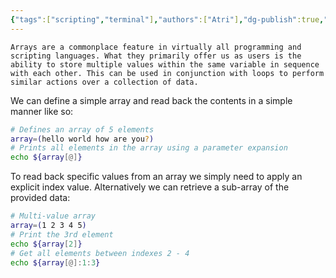 ```yaml
---
{"tags":["scripting","terminal"],"authors":["Atri"],"dg-publish":true,"dg-note-icon":"square","permalink":"/tech/programming/bash/2-basic-concepts/2-4-arrays/","dgPassFrontmatter":true,"noteIcon":"square","created":"2024-03-04T17:36:37.370-05:00","updated":"2024-03-11T16:51:50.467-04:00"}
---
```


```ad-info
Arrays are a commonplace feature in virtually all programming and scripting languages. What they primarily offer us as users is the ability to store multiple values within the same variable in sequence with each other. This can be used in conjunction with loops to perform similar actions over a collection of data.
```

We can define a simple array and read back the contents in a simple manner like so:

```bash
# Defines an array of 5 elements
array=(hello world how are you?)
# Prints all elements in the array using a parameter expansion
echo ${array[@]}
```

To read back specific values from an array we simply need to apply an explicit index value. Alternatively we can retrieve a sub-array of the provided data:

```bash
# Multi-value array
array=(1 2 3 4 5)
# Print the 3rd element
echo ${array[2]}
# Get all elements between indexes 2 - 4
echo ${array[@]:1:3}
```